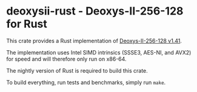 # deoxysii-rust - Deoxys-II-256-128 for Rust

This crate provides a Rust implementation of [Deoxys-II-256-128 v1.41](https://competitions.cr.yp.to/round3/deoxysv141.pdf).

The implementation uses Intel SIMD intrinsics (SSSE3, AES-NI, and AVX2) for
speed and will therefore only run on x86-64.

The nightly version of Rust is required to build this crate.

To build everything, run tests and benchmarks, simply run `make`.

